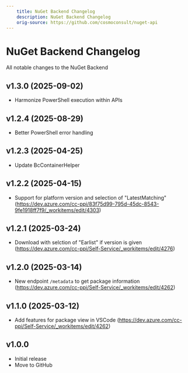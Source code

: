 ```yaml
---
    title: NuGet Backend Changelog
    description: NuGet Backend Changelog
    orig-source: https://github.com/cosmoconsult/nuget-api
---
```


# NuGet Backend Changelog

All notable changes to the NuGet Backend

## v1.3.0 (2025-09-02)

- Harmonize PowerShell execution within APIs

## v1.2.4 (2025-08-29)

- Better PowerShell error handling

## v1.2.3 (2025-04-25)

- Update BcContainerHelper

## v1.2.2 (2025-04-15)

- Support for platform version and selection of "LatestMatching" (https://dev.azure.com/cc-ppi/83f75d99-795d-45dc-8543-9fe1918ff7f9/_workitems/edit/4303)

## v1.2.1 (2025-03-24)

- Download with selction of "Earlist" if version is given (https://dev.azure.com/cc-ppi/Self-Service/_workitems/edit/4276)

## v1.2.0 (2025-03-14)

- New endpoint `/metadata` to get package information (https://dev.azure.com/cc-ppi/Self-Service/_workitems/edit/4262)

## v1.1.0 (2025-03-12)

- Add features for package view in VSCode (https://dev.azure.com/cc-ppi/Self-Service/_workitems/edit/4262)

## v1.0.0

- Initial release
- Move to GitHub
